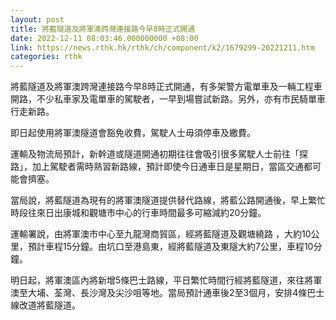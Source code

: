 ```yaml
---
layout: post
title: 將藍隧道及將軍澳跨灣連接路今早8時正式開通
date: 2022-12-11 08:03:46.000000000 +08:00
link: https://news.rthk.hk/rthk/ch/component/k2/1679299-20221211.htm
categories: rthk
---
```


將藍隧道及將軍澳跨灣連接路今早8時正式開通，有多架警方電單車及一輛工程車開路，不少私車家及電單車的駕駛者，一早到場嘗試新路。另外，亦有市民騎單車行走新路。

即日起使用將軍澳隧道會豁免收費，駕駛人士毋須停車及繳費。

運輸及物流局預計，新幹道或隧道開通初期往往會吸引很多駕駛人士前往「探路」，加上駕駛者需時熟習新路線，預計即使今日通車日是星期日，當區交通都可能會擠塞。

當局說，將藍隧道為現有的將軍澳隧道提供替代路線，將藍公路開通後，早上繁忙時段往來日出康城和觀塘市中心的行車時間最多可縮減約20分鐘。

運輸署說，由將軍澳市中心至九龍灣商貿區，經將藍隧道及觀塘繞路 ，大約10公里，預計車程15分鐘。由坑口至港島東，經將藍隧道及東隧大約7公里，車程10分鐘。 

明日起，將軍澳區內將新增5條巴士路線，平日繁忙時間行經將藍隧道，來往將軍澳至大埔、荃灣、長沙灣及尖沙咀等地。當局預計通車後2至3個月，安排4條巴士線改道將藍隧道。

